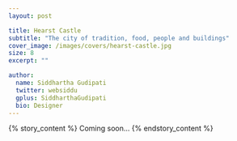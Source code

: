 ```yaml
---
layout: post

title: Hearst Castle
subtitle: "The city of tradition, food, people and buildings"
cover_image: /images/covers/hearst-castle.jpg
size: 8
excerpt: ""

author:
  name: Siddhartha Gudipati
  twitter: websiddu
  gplus: SiddharthaGudipati
  bio: Designer
---
```


{% story_content %}
Coming soon...
{% endstory_content %}
